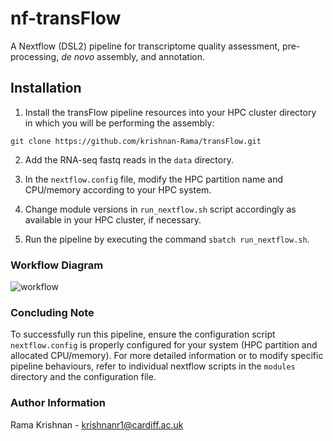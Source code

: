 # nf-transFlow
A Nextflow (DSL2) pipeline for transcriptome quality assessment, pre-processing, _de novo_ assembly, and annotation.

## Installation

1. Install the transFlow pipeline resources into your HPC cluster directory in which you will be performing the assembly:  

```
git clone https://github.com/krishnan-Rama/transFlow.git
```

2. Add the RNA-seq fastq reads in the `data` directory.  

3. In the `nextflow.config` file, modify the HPC partition name and CPU/memory according to your HPC system.

4. Change module versions in `run_nextflow.sh` script accordingly as available in your HPC cluster, if necessary. 

5. Run the pipeline by executing the command `sbatch run_nextflow.sh`.  


### Workflow Diagram
![workflow](https://github.com/krishnan-Rama/transpipeline_containerised/assets/104147619/892ae381-69b3-45e8-a485-ccd50cf1794a)


### Concluding Note

To successfully run this pipeline, ensure the configuration script `nextflow.config` is properly configured for your system (HPC partition and allocated CPU/memory). For more detailed information or to modify specific pipeline behaviours, refer to individual nextflow scripts in the `modules` directory and the configuration file.

### Author Information

Rama Krishnan - krishnanr1@cardiff.ac.uk
